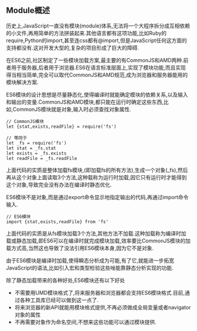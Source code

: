 ## Module概述

历史上,JavaScript一直没有模块(module)体系,无法将一个大程序拆分成互相依赖的小文件,再用简单的方法拼装起来.其他语言都有这项功能,比如Ruby的require,Python的import,甚至连css都有@import,但是JavaScript任何这方面的支持都没有.这对开发大型的,复杂的项目形成了巨大的障碍.

在ES6之前,社区制定了一些模块加载方案,最主要的有CommonJS和AMD两种.前者用于服务器,后者用于浏览器.ES6在语言标准层面上,实现了模块功能,而且实现得当相当简单,完全可以取代CommonJS和AMD规范,成为浏览器和服务器能用的模块解决方案.

ES6模块的设计思想是尽量静态化,使得编译时就能确定模块的依赖关系,以及输入和输出的变量.CommonJS和AMD模块,都只能在运行时确定这些东西,比如,CommonJS模块就是对象,输入时必须查找对象属性.
```
// CommonJS模块
let {stat,exists,readFile} = require('fs')

// 等同于
let _fs = require('fs')
let stat = _fs.stat
let exists = _fs.exists
let readFile = _fs.readFile
```
上面代码的实质是整体加载fs模块,(即加载fs的所有方法),生成一个对象(_fs),然后再从这个对象上面读取3个方法,这种载称为运行时加载,因它只有运行时才能得到这个对象,导致完全没有办法在编译时静态优化.

ES6模块不是对象,而是通过export命令显示地指定输出的代码,再通过import命令输入.
```
// ES6模块
import {stat,exists,readFile} from 'fs'
```
上面代码的实质是从fs模块加载3个方法,其他方法不加载.这种加载称为编译时加载或静态加载,即ES6可以在编译时就完成模块加载,效率要比CommonJS模块的加载方式高,当然这也导致了没法引用ES6模块本身,因为它不是对象.

由于ES6模块是编译时加载,使得瞬态分析成为可能,有了它,就能进一步拓宽JavaScript的语法,比如引入宏和类型检验这些唑能靠静态分析实现的功能.

除了静态加载带来的各种好处,ES6模块还有以下好处
- 不需要用UMD模块格式了,将来服务器和浏览器都会支持ES6模块格式.目前,通过各种工具库已经可以做到这一点了.
- 将来浏览器的新API就能用模块格式提供,不再必须做成全局变量或者navigator对象的属性
- 不再需要对象作为命名空间,不想来这些功能可以通过模块提供.
